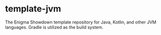 # template-jvm
The Enigma Showdown template repository for Java, Kotlin, and other JVM languages. Gradle is utilized as the build system.
